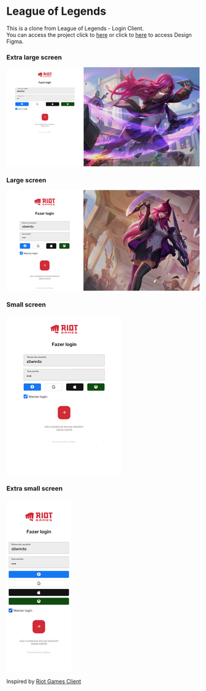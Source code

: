 # League of Legends

This is a clone from League of Legends - Login Client.  
You can access the project click to [here](https://league-of-legends-client-login.netlify.app/)
or click to [here](https://www.figma.com/file/zPDVFsEM9hnzs02vnZSvCz/League-of-Legends---Login-UI---Clone?node-id=0%3A1&t=QGUHd87xJ77V8gzr-1) to access Design Figma.

### Extra large screen
![](./docs/images/xl.png)

### Large screen
![](./docs/images/lg.png)

### Small screen
![](./docs/images/sm.png)

### Extra small screen
![](./docs/images/xs.png)

Inspired by [Riot Games Client](https://www.riotgames.com/en)
